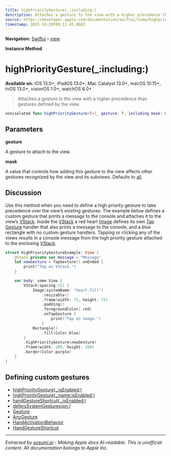```yaml
---
title: highPriorityGesture(_:including:)
description: Attaches a gesture to the view with a higher precedence than gestures defined by the view.
source: https://developer.apple.com/documentation/swiftui/view/highprioritygesture(_:including:)
timestamp: 2025-10-29T00:11:45.068Z
---
```


**Navigation:** [Swiftui](/documentation/swiftui) › [view](/documentation/swiftui/view)

**Instance Method**

# highPriorityGesture(_:including:)

**Available on:** iOS 13.0+, iPadOS 13.0+, Mac Catalyst 13.0+, macOS 10.15+, tvOS 13.0+, visionOS 1.0+, watchOS 6.0+

> Attaches a gesture to the view with a higher precedence than gestures defined by the view.

```swift
nonisolated func highPriorityGesture<T>(_ gesture: T, including mask: GestureMask = .all) -> some View where T : Gesture
```

## Parameters

**gesture**

A gesture to attach to the view.



**mask**

A value that controls how adding this gesture to the view affects other gestures recognized by the view and its subviews. Defaults to [all](/documentation/swiftui/gesturemask/all).



## Discussion

Use this method when you need to define a high priority gesture to take precedence over the view’s existing gestures. The example below defines a custom gesture that prints a message to the console and attaches it to the view’s [VStack](/documentation/swiftui/vstack). Inside the [VStack](/documentation/swiftui/vstack) a red heart [Image](/documentation/swiftui/image) defines its own [Tap Gesture](/documentation/swiftui/tapgesture) handler that also prints a message to the console, and a blue rectangle with no custom gesture handlers. Tapping or clicking any of the views results in a console message from the high priority gesture attached to the enclosing [VStack](/documentation/swiftui/vstack).

```swift
struct HighPriorityGestureExample: View {
    @State private var message = "Message"
    let newGesture = TapGesture().onEnded {
        print("Tap on VStack.")
    }

    var body: some View {
        VStack(spacing:25) {
            Image(systemName: "heart.fill")
                .resizable()
                .frame(width: 75, height: 75)
                .padding()
                .foregroundColor(.red)
                .onTapGesture {
                    print("Tap on image.")
                }
            Rectangle()
                .fill(Color.blue)
        }
        .highPriorityGesture(newGesture)
        .frame(width: 200, height: 200)
        .border(Color.purple)
    }
}
```

## Defining custom gestures

- [highPriorityGesture(_:isEnabled:)](/documentation/swiftui/view/highprioritygesture(_:isenabled:))
- [highPriorityGesture(_:name:isEnabled:)](/documentation/swiftui/view/highprioritygesture(_:name:isenabled:))
- [handGestureShortcut(_:isEnabled:)](/documentation/swiftui/view/handgestureshortcut(_:isenabled:))
- [defersSystemGestures(on:)](/documentation/swiftui/view/deferssystemgestures(on:))
- [Gesture](/documentation/swiftui/gesture)
- [AnyGesture](/documentation/swiftui/anygesture)
- [HandActivationBehavior](/documentation/swiftui/handactivationbehavior)
- [HandGestureShortcut](/documentation/swiftui/handgestureshortcut)

---

*Extracted by [sosumi.ai](https://sosumi.ai) - Making Apple docs AI-readable.*
*This is unofficial content. All documentation belongs to Apple Inc.*
